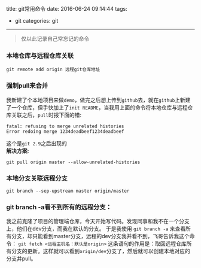title: git常用命令
date: 2016-06-24 09:14:44
tags: 
- git
categories: git
---
>仅以此记录自己常忘记的命令

### 本地仓库与远程仓库关联
``` shell
git remote add origin 远程git仓库地址
```

### 强制pull来合并
我新建了个本地项目来做`demo`，做完之后想上传到`github`去，就在`github`上新建了一个仓库，但手快加上了`init README`，当我用上面的命令将本地仓库与远程仓库关联之后，`pull`时报下面的错:
``` shell
fatal: refusing to merge unrelated histories
Error redoing merge 1234deadbeef1234deadbeef
```
这个是`git 2.9`之后出现的  
**解决方案:**
``` shell
git pull origin master --allow-unrelated-histories
```

### 本地分支关联远程分支
``` shell
git branch --sep-upstream master origin/master
```

### git branch -a看不到所有的远程分支：
我之前克隆了项目的管理端仓库，今天开始写代码。发现同事和我不在一个分支上，他们在dev分支，而我在默认的分支。
于是我使用
    `git branch -a`
来查看所有分支，却只能看到master分支，远程的dev分支我并看不到，飞哥告诉我这个命令：
    `git fetch <远程主机名：默认是origin>`
这条语句的作用是：取回远程仓库所有分支的更新。这样就可以看到`origin/dev`分支了，然后就可以创建本地对应的分支并pull。
<!-- more -->
